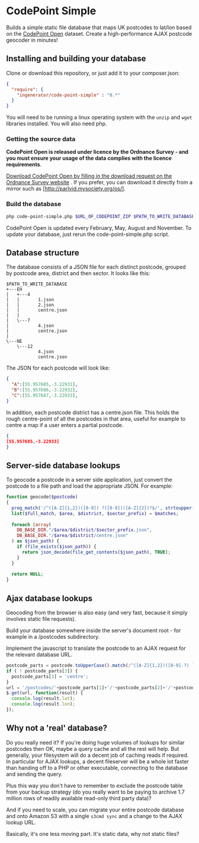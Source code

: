 # CodePoint Simple

Builds a simple static file database that maps UK postcodes to lat/lon based on
the [CodePoint Open](http://data.gov.uk/dataset/code-point-open) dataset. 
Create a high-performance AJAX postcode geocoder in minutes!

## Installing and building your database

Clone or download this repository, or just add it to your composer.json:

```json
{
  "require": {
    "ingenerator/code-point-simple" : "0.*"
  }
}
```

You will need to be running a linux operating system with the `unzip` and `wget` 
libraries installed. You will also need php.

### Getting the source data

**CodePoint Open is released under licence by the Ordnance Survey - and you must
ensure your usage of the data complies with the licence requirements**.

[Download CodePoint Open by filling in the download request on the Ordnance Survey website](http://www.ordnancesurvey.co.uk/business-and-government/products/code-point-open.html)
. If you prefer, you can download it directly from a mirror such as [http://parlvid.mysociety.org/os/].

### Build the database

```bash
php code-point-simple.php $URL_OF_CODEPOINT_ZIP $PATH_TO_WRITE_DATABASE
```

CodePoint Open is updated every February, May, August and November. To update
your database, just rerun the code-point-simple.php script.

## Database structure

The database consists of a JSON file for each distinct postcode, grouped by
postcode area, district and then sector. It looks like this:

```
$PATH_TO_WRITE_DATABASE
+---EH
|   +---4
|   |       1.json
|   |       2.json
|   |       centre.json
|   |
|   \---7
|           4.json
|           centre.json
|
\---NE
    \---12
            4.json
            centre.json
```

The JSON for each postcode will look like:

```json
{
  "A":[55.957685,-3.22931],
  "B":[55.957686,-3.22932],
  "C":[55.957687,-3.22933],
}
```

In addition, each postcode district has a centre.json file. This holds the rough
centre-point of all the postcodes in that area, useful for example to centre a map
if a user enters a partial postcode.

```json
{
[55.957685,-3.22933]
}
```

## Server-side database lookups

To geocode a postcode in a server side application, just convert the postcode to
a file path and load the appropriate JSON. For example:

```php
function geocode($postcode)
{
  preg_match('/^([A-Z]{1,2})([0-9]) ?([0-9])([A-Z]{2})?$/', strtoupper($postcode), $matches);
  list($full_match, $area, $district, $sector_prefix) = $matches;
  
  foreach (array(
    DB_BASE_DIR."/$area/$district/$sector_prefix.json",
    DB_BASE_DIR."/$area/$district/centre.json"
  ) as $json_path) {
    if (file_exists($json_path)) {
      return json_decode(file_get_contents($json_path), TRUE);
    }
  }
  
  return NULL;
}
```

## Ajax database lookups

Geocoding from the browser is also easy (and very fast, because it simply involves static
file requests).

Build your database somewhere inside the server's document root - for example in a 
/postcodes subdirectory.

Implement the javascript to translate the postcode to an AJAX request for the relevant 
database URL.

```js
postcode_parts = postcode.toUpperCase().match(/^([A-Z]{1,2})([0-9].?) ?([0-9])([A-Z]{2})?$/);
if ( ! postcode_parts[3]) {
  postcode_parts[3] = 'centre';
}
url = '/postcodes/'+postcode_parts[1]+'/'+postcode_parts[2]+'/'+postcode_parts[3]+'.json';
$.get(url, function(result) {
  console.log(result.lat);
  console.log(result.lon);
});
```


## Why not a 'real' database?

Do you really need it? If you're doing huge volumes of lookups for similar 
postcodes then OK, maybe a query cache and all the rest will help. But generally,
your filesystem will do a decent job of caching reads if required. In particular
for AJAX lookups, a decent fileserver will be a whole lot faster than handing 
off to a PHP or other executable, connecting to the database and sending the query.

Plus this way you don't have to remember to exclude the postcode table from your
backup strategy (do you really want to be paying to archive 1.7 million rows of 
readily available read-only third party data)?

And if you need to scale, you can migrate your entire postcode database and onto 
Amazon S3 with a single `s3cmd sync` and a change to the AJAX lookup URL.

Basically, it's one less moving part. It's static data, why not static files?

